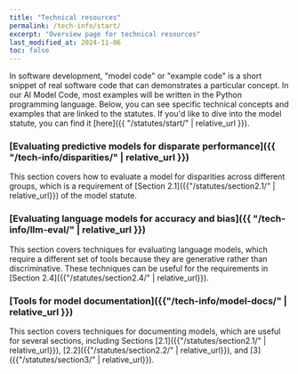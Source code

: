 ```yaml
---
title: "Technical resources"
permalink: /tech-info/start/
excerpt: "Overview page for technical resources"
last_modified_at: 2024-11-06
toc: false
---
```


In software development, "model code" or "example code" is a short snippet of real software code that can demonstrates a particular concept. In our AI Model Code, most examples will be written in the Python programming language. Below, you can see specific technical concepts and examples that are linked to the statutes. If you'd like to dive into the model statute, you can find it [here]({{ "/statutes/start/" | relative_url }}). 

### [Evaluating predictive models for disparate performance]({{ "/tech-info/disparities/" | relative_url }})

This section covers how to evaluate a model for disparities across different groups, which is a requirement of [Section 2.1]({{"/statutes/section2.1/" | relative_url}}) of the model statute.

### [Evaluating language models for accuracy and bias]({{ "/tech-info/llm-eval/" | relative_url }})

This section covers techniques for evaluating language models, which require a different set of tools because they are generative rather than discriminative. These techniques can be useful for the requirements in [Section 2.4]({{"/statutes/section2.4/" | relative_url}}).

### [Tools for model documentation]({{"/tech-info/model-docs/" | relative_url }})

This section covers techniques for documenting models, which are useful for several sections, including Sections [2.1]({{"/statutes/section2.1/" | relative_url}}), [2.2]({{"/statutes/section2.2/" | relative_url}}), and [3]({{"/statutes/section3/" | relative_url}}).

